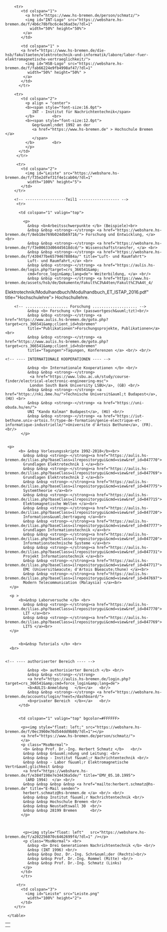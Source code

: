 <html lang="de" >
<head>
</head>
	
<body>
    <table>
       <tr>
           <td colspan="3">
             <img id="Leiste" src="https://webshare.hs-bremen.de/f/f35e2dfef31f4e1cab04/?dl=1"
              width="100%" height="5">
           </td>
        </tr>

        <tr>
           <td colspan="1">
             <a href="https://www.hs-bremen.de/person/schmatz/">
             <img id="INT-Logo" src="https://webshare.hs-bremen.de/f/4b6c78bfbc6c4e36ad3e/?dl=1"
               width="50%" height="50%">
            </a>
           </td>

           <td colspan="1" >
           <a href="https://www.hs-bremen.de/die-hsb/fakultaeten/elektrotechnik-und-informatik/labore/labor-fuer-elektromagnetische-vertraeglichkeit/">
             <img id="HSB-Logo" src="https://webshare.hs-bremen.de/f/fab66224e9fb4998af47/?dl=1"
              width="50%" height="50%" >
            </a>
           </td>
          </tr>

        <tr>
           <td colspan="2">
             <p align = "center">
             <b><span style="font-size:16.0pt">
                INT - Institut für Nachrichtentechnik</span>
             </b>        <br>
             <b><span style="font-size:12.0pt">
                Gegr&uuml;ndet 1992 an der
                <a href="https://www.hs-bremen.de" > Hochschule Bremen      </a>
                </span>
             </b>        <br>
             </p>
          </td>
         </tr>

         <tr>
           <td colspan="2">
             <img id="Leiste" src="https://webshare.hs-bremen.de/f/f35e2dfef31f4e1cab04/?dl=1"
              width="100%" height="5">
           </td>
        </tr>

        <!-- ------------------Teil1 ------------------ -->
         <tr>

          <td colspan="1" valign="top">

            <p>
              &nbsp <b>Arbeitsschwerpunkte </b> (Beispiele)<br>
              &nbsp &nbsp <strong>-</strong> <a href="https://webshare.hs-bremen.de/f/8eb18e769b024db69716/"> Forschung und Entwicklung, </a> <br>
              &nbsp &nbsp <strong>-</strong> <a href="https://webshare.hs-bremen.de/f/f3e00633d06445618dcd/"> Wissenschaftstransfer, </a> <br>
              &nbsp &nbsp <strong>-</strong> <a href="https://webshare.hs-bremen.de/f/430477be65794678884a/" title="Luft- und Raumfahrt">
              Luft- und Raumfahrt,</a> <br>
              &nbsp &nbsp <strong>-</strong> <a href="https://aulis.hs-bremen.de/login.php?target=crs_366541&amp;
              cmd=force_login&amp;lang=de"> Weiterbildung, </a> <br/>
              &nbsp &nbsp <strong>-</strong> <a href="https://www.hs-bremen.de/assets/hsb/de/Dokumente/Fakult%C3%A4ten/Fakult%C3%A4t_4/
Elektrotechnik/Modulhandbuch/Modulhandbuch_ET_ISTAP_2016.pdf" title="Hochschulehre">
              Hochschullehre. </a> <br/>
             </p>

        <!-- ................... Forschung .................... -->
              &nbsp <b> Forschung </b> (passwortgesch&uuml;tzt)<br/>
              &nbsp &nbsp <strong>-</strong> <a href="https://www.aulis.hs-bremen.de/goto.php?target=crs_366541&amp;client_id=hsbremen"
              title="Publikationen">Forschungsprojekte, Publikationen</a> <br>
              &nbsp &nbsp <strong>-</strong> <a href="https://www.aulis.hs-bremen.de/goto.php?target=crs_366541&amp;client_id=hsbremen"
              title="Tagungen">Tagungen, Konferenzen </a> <br/> <br/>

    <!-- ---- INTERNATIONALE KOOPERATIONEN ---- -->

              &nbsp <b> Internationale Kooperationen </b> <br/>
              &nbsp &nbsp <strong>-</strong>
               <a href="https://www.lsbu.ac.uk/study/course-finder/electrical-electronic-engineering-msc">
               London South Bank University LSBU</a>, (GB) <br/>
              &nbsp &nbsp <strong>-</strong> <a href="https://nki.bme.hu/">Technische Universit&auml;t Budapest</a>, (HU) <br>
              &nbsp &nbsp <strong>-</strong> <a href="https://uni-obuda.hu/en/">
              UNI "Kando Kalman" Budapest</a>, (HU) <br/>
              &nbsp &nbsp <strong>-</strong> <a href="https://iut-bethune.univ-artois.fr/type-de-formation/genie-electrique-et-informatique-industrielle/">Universite d'Artois Bethune</a>, (FR). <br/>
           </p>


     <p>
          <b> &nbsp Vorlesungsskripte 1992-2018</b><br>
            &nbsp &nbsp <strong>-</strong><a href="https://aulis.hs-bremen.de/ilias.php?baseClass=ilrepositorygui&cmd=view&ref_id=847770">
            Grundlagen Elektrotechnik 1 </a><br>
            &nbsp &nbsp <strong>-</strong><a href="https://aulis.hs-bremen.de/ilias.php?baseClass=ilrepositorygui&cmd=view&ref_id=847769">
            Grundlagen Elektrotechnik 2 </a><br>
            &nbsp &nbsp <strong>-</strong><a href="https://aulis.hs-bremen.de/ilias.php?baseClass=ilrepositorygui&cmd=view&ref_id=847775">
            Systemtheorie </a><br>
            &nbsp &nbsp <strong>-</strong><a href="https://aulis.hs-bremen.de/ilias.php?baseClass=ilrepositorygui&cmd=view&ref_id=847715">
            Elektomagnetische Wellen </a><br>
            &nbsp &nbsp <strong>-</strong><a href="https://aulis.hs-bremen.de/ilias.php?baseClass=ilrepositorygui&cmd=view&ref_id=847720">
            Informations&uuml;bertragung </a><br>
            &nbsp &nbsp <strong>-</strong><a href="https://aulis.hs-bremen.de/ilias.php?baseClass=ilrepositorygui&cmd=view&ref_id=847777">
            Grundlagen Informationstechnik </a><br>
            &nbsp &nbsp <strong>-</strong><a href="https://aulis.hs-bremen.de/ilias.php?baseClass=ilrepositorygui&cmd=view&ref_id=847720">
            Informationstechnische Systeme </a><br>
            &nbsp &nbsp <strong>-</strong><a href="https://aulis.hs-bremen.de/ilias.php?baseClass=ilrepositorygui&cmd=view&ref_id=847731">
            Projekt Informationstechnik </a><br>
            &nbsp &nbsp <strong>-</strong><a href="https://aulis.hs-bremen.de/ilias.php?baseClass=ilrepositorygui&cmd=view&ref_id=847717">
            EMC (Universit&eacute; d'Artois B&eacute;thune) </a><br>
            &nbsp &nbsp <strong>-</strong><a href="https://aulis.hs-bremen.de/ilias.php?baseClass=ilrepositorygui&cmd=view&ref_id=847697">
            Modern Telecommunication (Malaysia) </a><br>
      </p>

      <p >
          <b>&nbsp Laborversuche </b> <br>
            &nbsp &nbsp <strong>-</strong><a href="https://aulis.hs-bremen.de/ilias.php?baseClass=ilrepositorygui&cmd=view&ref_id=847770">
            LIT </a><br>
            &nbsp &nbsp <strong>-</strong><a href="https://aulis.hs-bremen.de/ilias.php?baseClass=ilrepositorygui&cmd=view&ref_id=847769">
            LITS </a><br>
      </p>


          <b>&nbsp Tutorials </b> <br>
	  <br>


    <!-- ---- authoriserter Bereich ---- -->

              &nbsp <b> authorisierter Bereich </b> <br/>
              &nbsp &nbsp <strong>-</strong>
              <a href="https://aulis.hs-bremen.de/login.php?target=crs_366541&amp;cmd=force_login&amp;lang=de">
              <b>AULIS-Anmeldung   </b></a>   <br/>
              &nbsp &nbsp <strong>-</strong> <a href="https://webshare.hs-bremen.de/accounts/login/?next=/dashboard/">
              <b>privater Bereich  </b></a>   <br/>
          </td>


          <td colspan="1" valign="top" bgcolor=#FFFFFF>

           <p><img style="float: left;" src="https://webshare.hs-bremen.de/f/0ec3960e76d544dd9b80/?dl=1"></p>
           <a href="https://www.hs-bremen.de/person/schmatz/">
           </a>
           <p class="MsoNormal">
            <b> &nbsp Prof. Dr.-Ing. Herbert Schmatz </b>   <br/>
            &nbsp &nbsp Gr&uuml;ndung und Leitung: <br>
            &nbsp &nbsp - Institut f&uuml;r Nachrichtentechnik <br/>
            &nbsp &nbsp - Labor f&uuml;r Elektromagnetische Vertr&auml;glichkeit &nbsp
            <a href="https://webshare.hs-bremen.de/f/e384f198e7e34436a5de/" title="EMV_05.10.1995">
             (ARD 1994)  </a> <br/>
            &nbsp &nbsp &nbsp &nbsp <a href="mailto:herbert.schmatz@hs-bremen.de" title="E-Mail senden">
            herbert.schmatz@hs-bremen.de </a> <br/> <br/>
            &nbsp &nbsp Institut f&uuml;r Nachrichtentechnik <br/>
            &nbsp &nbsp Hochschule Bremen <br/>
            &nbsp &nbsp Neustadtswall 30  <br/>
            &nbsp &nbsp 28199 Bremen      <br/>
           </p>



            <p><img style="float: left"   src="https://webshare.hs-bremen.de/f/a202256070c6462699f4/?dl=1" /></p>
            <p class="MsoNormal"> <br>
              &nbsp <b> Drei Generationen Nachrichtentechnik </b> <br/>
              &nbsp (INT 1996) <br/>
              &nbsp &nbsp Doz. Dr.-Ing. Schr&ouml;der (Rechts)<br/>
              &nbsp &nbsp Prof. Dr.-Ing. Rommel (Mitte) <br/>
              &nbsp &nbsp Prof. Dr.-Ing. Schmatz (Links)
            </p>
           </td>
           </tr>

         <tr>
           <td colspan="3">
             <img id="Leiste" src="Leiste.png"
              width="100%" height="2">
           </td>
        </tr>

     </table>
  </body>
</html>
